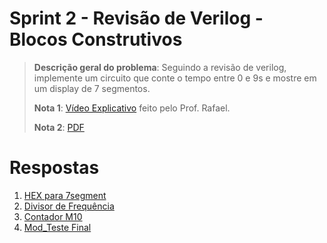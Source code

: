 # Sprint 2 - Revisão de Verilog - Blocos Construtivos

> **Descrição geral do problema**: Seguindo a revisão de verilog, implemente um circuito que conte o tempo entre 0 e 9s e
mostre em um display de 7 segmentos.
> 
> **Nota 1**: [Vídeo Explicativo](https://www.youtube.com/watch?v=rih3KcWvHJA) feito pelo Prof. Rafael.
> 
> **Nota 2**: [PDF](https://github.com/NibiruFT/CPU-MIPS/blob/main/Sprint%202/images/Sprint2%20-%20Rev%20verilog%20-%20Blocos%20construtivos.pdf)

# Respostas

1. [HEX para 7segment](https://github.com/NibiruFT/CPU-MIPS/blob/main/Sprint%202/respostas/hexto7segment.v)
2. [Divisor de Frequência](https://github.com/NibiruFT/CPU-MIPS/blob/main/Sprint%202/respostas/div_freq.v)
3. [Contador M10](https://github.com/NibiruFT/CPU-MIPS/blob/main/Sprint%202/respostas/cont_M10.v)
4. [Mod_Teste Final](https://github.com/NibiruFT/CPU-MIPS/blob/main/Sprint%202/respostas/Montagem_Final.v)

